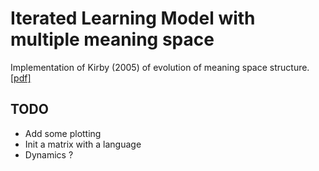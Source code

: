 # Iterated Learning Model with multiple meaning space
Implementation of Kirby (2005) of evolution of meaning space structure. [[pdf]](http://www.lel.ed.ac.uk/~simon/Papers/Kirby/kirby%20aisb%20v2.pdf)

## TODO
* Add some plotting
* Init a matrix with a language
* Dynamics ?
